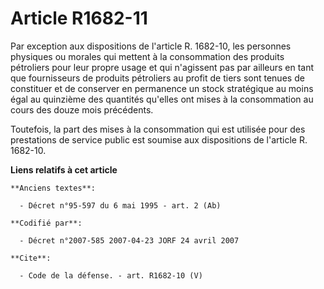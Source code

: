 # Article R1682-11

Par exception aux dispositions de l'article R. 1682-10, les personnes physiques ou morales qui mettent à la consommation des
produits pétroliers pour leur propre usage et qui n'agissent pas par ailleurs en tant que fournisseurs de produits pétroliers
au profit de tiers sont tenues de constituer et de conserver en permanence un stock stratégique au moins égal au quinzième
des quantités qu'elles ont mises à la consommation au cours des douze mois précédents. 

Toutefois, la part des mises à la consommation qui est utilisée pour des prestations de service public est soumise aux
dispositions de l'article R. 1682-10.

**Liens relatifs à cet article**

	**Anciens textes**:

	  - Décret n°95-597 du 6 mai 1995 - art. 2 (Ab)

	**Codifié par**:

	  - Décret n°2007-585 2007-04-23 JORF 24 avril 2007

	**Cite**:

	  - Code de la défense. - art. R1682-10 (V)
